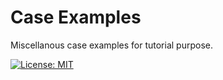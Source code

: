 # Case Examples

Miscellanous case examples for tutorial purpose.

[![License: MIT](https://img.shields.io/badge/License-MIT-yellow.svg)](https://opensource.org/licenses/MIT)

